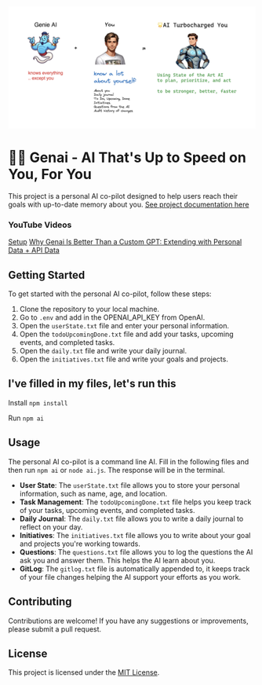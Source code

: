 ![Genai](genai-about.png)

# 🧞‍♂️ Genai - AI That's Up to Speed on You, For You

This project is a personal AI co-pilot designed to help users reach their goals with up-to-date memory about you. [See project documentation here](https://vibehut.gitbook.io/genai/)

### YouTube Videos

[Setup](https://www.youtube.com/watch?v=7KuwU8onDuk)
[Why Genai Is Better Than a Custom GPT: Extending with Personal Data + API Data](https://www.youtube.com/watch?v=7RD9n7OXpKE)

## Getting Started

To get started with the personal AI co-pilot, follow these steps:

1. Clone the repository to your local machine.
2. Go to `.env` and add in the OPENAI_API_KEY from OpenAI.
3. Open the `userState.txt` file and enter your personal information.
4. Open the `todoUpcomingDone.txt` file and add your tasks, upcoming events, and completed tasks.
5. Open the `daily.txt` file and write your daily journal.
6. Open the `initiatives.txt` file and write your goals and projects.

## I've filled in my files, let's run this

Install `npm install`

Run `npm ai`

## Usage

The personal AI co-pilot is a command line AI. Fill in the following files and then run `npm ai` or `node ai.js`. The response will be in the terminal.

- **User State**: The `userState.txt` file allows you to store your personal information, such as name, age, and location.
- **Task Management**: The `todoUpcomingDone.txt` file helps you keep track of your tasks, upcoming events, and completed tasks.
- **Daily Journal**: The `daily.txt` file allows you to write a daily journal to reflect on your day.
- **Initiatives**: The `initiatives.txt` file allows you to write about your goal and projects you're working towards.
- **Questions**: The `questions.txt` file allows you to log the questions the AI ask you and answer them. This helps the AI learn about you.
- **GitLog**: The `gitlog.txt` file is automatically appended to, it keeps track of your file changes helping the AI support your efforts as you work.

## Contributing

Contributions are welcome! If you have any suggestions or improvements, please submit a pull request.

## License

This project is licensed under the [MIT License](LICENSE).
